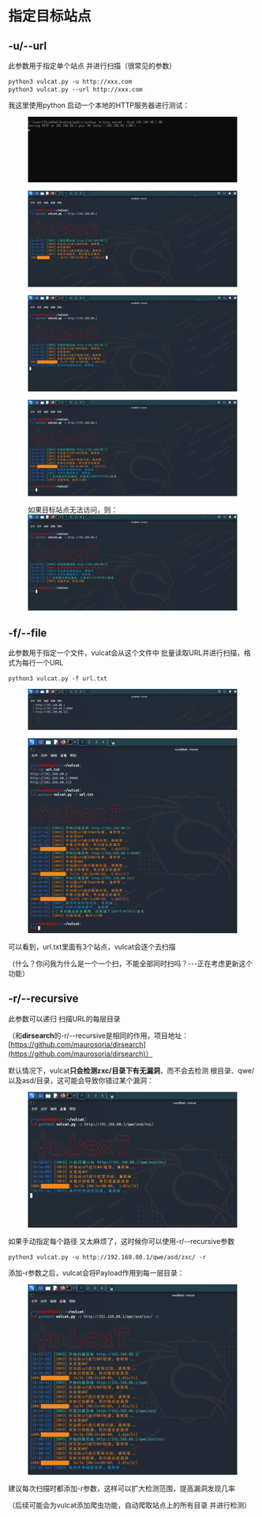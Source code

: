 # 指定目标站点

## -u/--url

此参数用于指定单个站点 并进行扫描（很常见的参数）

```
python3 vulcat.py -u http://xxx.com
python3 vulcat.py --url http://xxx.com
```

我这里使用python 启动一个本地的HTTP服务器进行测试：

<figure><img src="../../../static/imgs/usage/url_01.png" alt=""><figcaption></figcaption></figure>

<figure><img src="../../../static/imgs/usage/url_02.png" alt=""><figcaption></figcaption></figure>

<figure><img src="../../../static/imgs/usage/url_03.png" alt=""><figcaption></figcaption></figure>

<figure><img src="../../../static/imgs/usage/url_04.png" alt=""><figcaption></figcaption></figure>


<figure>如果目标站点无法访问，则：<img src="../../../static/imgs/usage/url_05.png" alt=""><figcaption></figcaption></figure>

## -f/--file

此参数用于指定一个文件，vulcat会从这个文件中 批量读取URL并进行扫描，格式为每行一个URL

```
python3 vulcat.py -f url.txt
```

<figure><img src="../../../static/imgs/usage/file_01.png" alt=""><figcaption></figcaption></figure>

<figure><img src="../../../static/imgs/usage/file_02.png" alt=""><figcaption></figcaption></figure>

可以看到，url.txt里面有3个站点，vulcat会逐个去扫描

（什么？你问我为什么是一个一个扫，不能全部同时扫吗？---正在考虑更新这个功能）

## -r/--recursive

此参数可以递归 扫描URL的每层目录

（和**dirsearch**的-r/--recursive是相同的作用，项目地址：[https://github.com/maurosoria/dirsearch](https://github.com/maurosoria/dirsearch)）

默认情况下，vulcat**只会检测zxc/目录下有无漏洞**，而不会去检测 根目录、qwe/以及asd/目录，这可能会导致你错过某个漏洞：

<figure><img src="../../../static/imgs/usage/recursive_01.png" alt=""><figcaption></figcaption></figure>

如果手动指定每个路径 又太麻烦了，这时候你可以使用-r/--recursive参数

```
python3 vulcat.py -u http://192.168.80.1/qwe/asd/zxc/ -r
```

添加-r参数之后，vulcat会将Payload作用到每一层目录：

<figure><img src="../../../static/imgs/usage/recursive_02.png" alt=""><figcaption></figcaption></figure>

建议每次扫描时都添加-r参数，这样可以扩大检测范围，提高漏洞发现几率

（后续可能会为vulcat添加爬虫功能，自动爬取站点上的所有目录 并进行检测）
